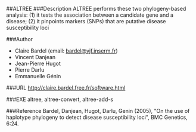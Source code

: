 ##ALTREE
###Description
ALTREE performs these two phylogeny-based analysis: (1) it tests the association between a candidate gene and a disease; (2) it pinpoints markers (SNPs) that are putative disease susceptibility loci

###Author
* Claire Bardel (email: bardel@vjf.inserm.fr)
* Vincent Danjean
* Jean-Pierre Hugot
* Pierre Darlu
* Emmanuelle Génin

###URL
http://claire.bardel.free.fr/software.html

###EXE
altree, altree-convert, altree-add-s

###Reference
Bardel, Danjean, Hugot, Darlu, Genin (2005), "On the use of haplotype phylogeny to detect disease susceptibility loci", BMC Genetics, 6:24.


